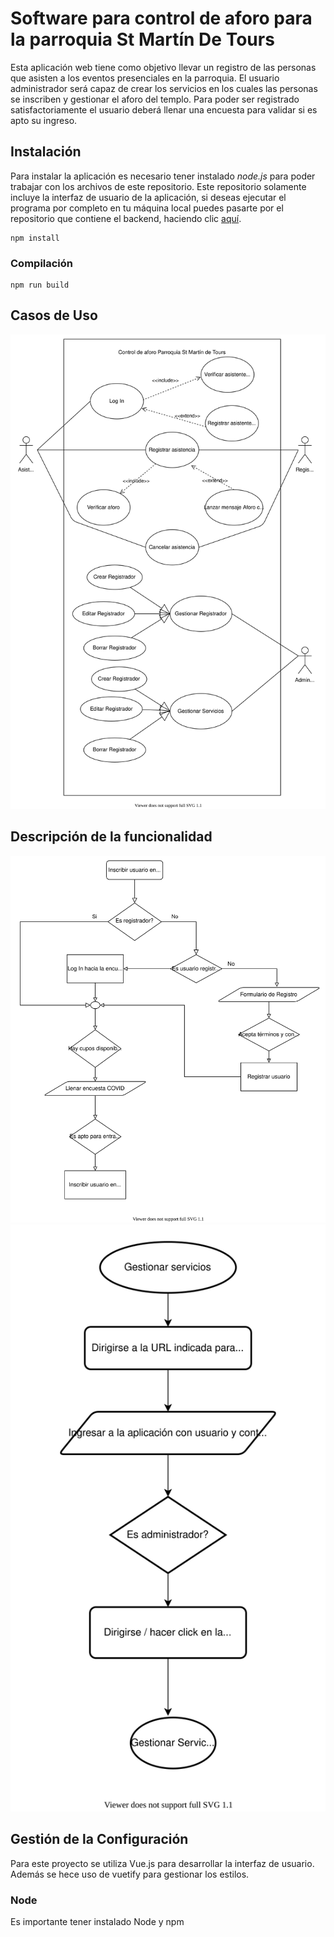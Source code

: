 # Software para control de aforo para la parroquia St Martín De Tours
Esta aplicación web tiene como objetivo llevar un registro de las personas que asisten a los eventos presenciales en la parroquia. El usuario administrador será capaz de crear los servicios en los cuales las personas se inscriben y gestionar el aforo  del templo. Para poder ser registrado satisfactoriamente el usuario deberá llenar una encuesta para validar si es apto su ingreso.

## Instalación
Para instalar la aplicación es necesario tener instalado *node.js* para poder trabajar con los archivos de este repositorio. Este repositorio solamente incluye la interfaz de usuario de la aplicación, si deseas ejecutar el programa por completo en tu máquina local puedes pasarte por el repositorio que contiene el backend, haciendo clic [aquí](https://github.com/AlbertDeHoz/Control-de-aforo-St-Martin-De-Tour-Backend).
```
npm install
```

### Compilación
```
npm run build
```
## Casos de Uso
![Casos de uso](/documentation/casos_de_uso.svg)

## Descripción de la funcionalidad

![Casos de uso](/documentation/registroUsuario-flowchart.svg)
![Casos de uso](/documentation/manejoServicios-flowchart.svg)
## Gestión de la Configuración
Para este proyecto se utiliza Vue.js para desarrollar la interfaz de usuario. Además se hece uso de vuetify para gestionar los estilos.
### Node
Es importante tener instalado Node y npm
